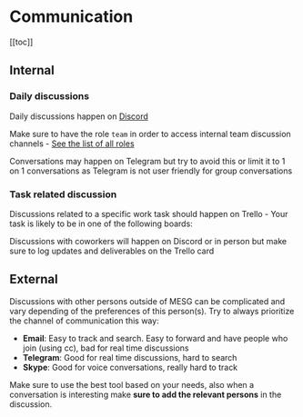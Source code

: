 # Communication

[[toc]]

## Internal

### Daily discussions

Daily discussions happen on [Discord](https://discordapp.com/invite/SaZ5HcE)

Make sure to have the role `team` in order to access internal team discussion channels - [See the list of all roles](/marketing/#chat)

Conversations may happen on Telegram but try to avoid this or limit it to 1 on 1 conversations as Telegram is not user friendly for group conversations

### Task related discussion

Discussions related to a specific work task should happen on Trello - Your task is likely to be in one of the following boards:

<div class="row">
  <TrelloBoard url="https://trello.com/b/Cg1ruDVu/mesg-general-activity-schedule" title="General Activity" />
  <TrelloBoard url="https://trello.com/b/oCIB1aEo/mesg-development-roadmap" title="Development Roadmap" />
</div>

Discussions with coworkers will happen on Discord or in person but make sure to log updates and deliverables on the Trello card

## External

Discussions with other persons outside of MESG can be complicated and vary depending of the preferences of this person(s). Try to always prioritize the channel of communication this way:

- **Email**: Easy to track and search. Easy to forward and have people who join (using cc), bad for real time discussions
- **Telegram**: Good for real time discussions, hard to search
- **Skype**: Good for voice conversations, really hard to track

Make sure to use the best tool based on your needs, also when a conversation is interesting make **sure to add the relevant persons** in the discussion.
